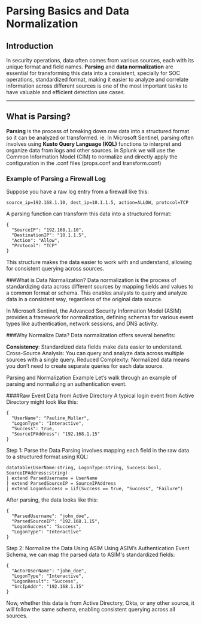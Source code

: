 # Parsing Basics and Data Normalization

## Introduction

In security operations, data often comes from various sources, each with its unique format and field names. **Parsing** and **data normalization** are essential for transforming this data into a consistent, specially for SOC operations, standardized format, making it easier to analyze and correlate information across different sources is one of the most important tasks to have valuable and efficient detection use cases.

---

## What is Parsing?

**Parsing** is the process of breaking down raw data into a structured format so it can be analyzed or transformed. ie. In Microsoft Sentinel, parsing often involves using **Kusto Query Language (KQL)** functions to interpret and organize data from logs and other sources. in Splunk we will use the Common Information Model (CIM) to normalize and directly apply the configuration in the .conf files (props.conf and transform.conf)

### Example of Parsing a Firewall Log

Suppose you have a raw log entry from a firewall like this:

```console
source_ip=192.168.1.10, dest_ip=10.1.1.5, action=ALLOW, protocol=TCP
```


A parsing function can transform this data into a structured format:
```console
{
  "SourceIP": "192.168.1.10",
  "DestinationIP": "10.1.1.5",
  "Action": "Allow",
  "Protocol": "TCP"
}
```

This structure makes the data easier to work with and understand, allowing for consistent querying across sources.

###What is Data Normalization?
Data normalization is the process of standardizing data across different sources by mapping fields and values to a common format or schema. This enables analysts to query and analyze data in a consistent way, regardless of the original data source.

In Microsoft Sentinel, the Advanced Security Information Model (ASIM) provides a framework for normalization, defining schemas for various event types like authentication, network sessions, and DNS activity.

###Why Normalize Data?
Data normalization offers several benefits:

**Consistency**: Standardized data fields make data easier to understand.
Cross-Source Analysis: You can query and analyze data across multiple sources with a single query.
Reduced Complexity: Normalized data means you don’t need to create separate queries for each data source.

Parsing and Normalization Example
Let’s walk through an example of parsing and normalizing an authentication event.

####Raw Event Data from Active Directory
A typical login event from Active Directory might look like this:

```console
{
  "UserName": "Pauline_Muller",
  "LogonType": "Interactive",
  "Success": true,
  "SourceIPAddress": "192.168.1.15"
}
```
Step 1: Parse the Data
Parsing involves mapping each field in the raw data to a structured format using KQL:

```kql
datatable(UserName:string, LogonType:string, Success:bool, SourceIPAddress:string)
| extend ParsedUsername = UserName
| extend ParsedSourceIP = SourceIPAddress
| extend LogonSuccess = iif(Success == true, "Success", "Failure")
```
After parsing, the data looks like this:
```console
{
  "ParsedUsername": "john_doe",
  "ParsedSourceIP": "192.168.1.15",
  "LogonSuccess": "Success",
  "LogonType": "Interactive"
}
```
Step 2: Normalize the Data Using ASIM
Using ASIM’s Authentication Event Schema, we can map the parsed data to ASIM's standardized fields:

```console
{
  "ActorUserName": "john_doe",
  "LogonType": "Interactive",
  "LogonResult": "Success",
  "SrcIpAddr": "192.168.1.15"
}
```
Now, whether this data is from Active Directory, Okta, or any other source, it will follow the same schema, enabling consistent querying across all sources.
